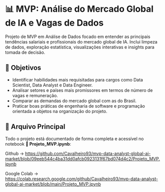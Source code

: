 # 📊 MVP: Análise do Mercado Global de IA e Vagas de Dados
Projeto de MVP em Análise de Dados focado em entender as principais tendências salariais e profissionais do mercado global de IA. Inclui limpeza de dados, exploração estatística, visualizações interativas e insights para tomada de decisão.


## 🎯 Objetivos
- Identificar habilidades mais requisitadas para cargos como Data Scientist, Data Analyst e Data Engineer.
- Analisar setores e países mais promissores em termos de número de vagas e remuneração.
- Comparar as demandas do mercado global com as do Brasil.
- Praticar boas práticas de engenharia de software e programação orientada a objetos na organização do projeto.

## 📁 Arquivo Principal
Todo o projeto está documentado de forma completa e acessível no notebook **🔗 Projeto_MVP.ipynb**:

Github → https://github.com/Cavalheiro93/mvp-data-analyst-global-ai-market/blob/09eeb544c4ba31dd0afcb0923131f67bd074d4c2/Projeto_MVP.ipynb

Google Colab → https://colab.research.google.com/github/Cavalheiro93/mvp-data-analyst-global-ai-market/blob/main/Projeto_MVP.ipynb
